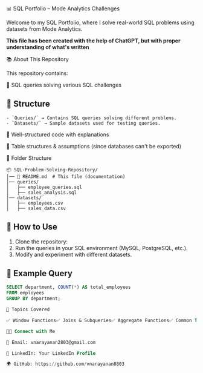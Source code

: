 📊 SQL Portfolio – Mode Analytics Challenges

Welcome to my SQL Portfolio, where I solve real-world SQL problems using datasets from Mode Analytics.

**This file has been created with the help of ChatGPT, but with proper understanding of what's written**

📚 About This Repository

This repository contains:

📌 SQL queries solving various SQL challenges
## 📂 Structure
    - `Queries/` → Contains SQL queries solving different problems.
    - `Datasets/` → Sample datasets used for testing queries.
  
📂 Well-structured code with explanations

📝 Table structures & assumptions (since databases can't be exported)

📂 Folder Structure

```
📦 SQL-Problem-Solving-Repository/
│── 📄 README.md  # This file (documentation)
│── queries/
│   ├── employee_queries.sql
│   ├── sales_analysis.sql
│── datasets/
│   ├── employees.csv
│   ├── sales_data.csv
```

## 🚀 How to Use
  1. Clone the repository:
  2. Run the queries in your SQL environment (MySQL, PostgreSQL, etc.).
  3. Modify and experiment with different datasets.

  ## 📌 Example Query
  ```sql
  SELECT department, COUNT(*) AS total_employees 
  FROM employees 
  GROUP BY department;

🚀 Topics Covered

✅ Window Functions✅ Joins & Subqueries✅ Aggregate Functions✅ Common Table Expressions (CTEs)✅ Query Optimization

👨‍💻 Connect with Me

📧 Email: vnarayanan2803@gmail.com

🔗 LinkedIn: Your LinkedIn Profile

🌍 GitHub: https://github.com/vnarayanan8803
